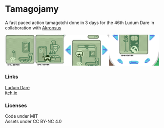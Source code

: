 # Tamagojamy

A fast paced action tamagotchi done in 3 days for the 46th Ludum Dare in collaboration with [Akronsus](https://github.com/Akronsus)  

![screenshot of the game Tamagojamy](assets/screenshot.png)

### Links
[Ludum Dare](https://ldjam.com/events/ludum-dare/46/tamagojamy)  
[itch.io](https://akronsus.itch.io/tamagojamy)

### Licenses
Code under MIT  
Assets under CC BY-NC 4.0
